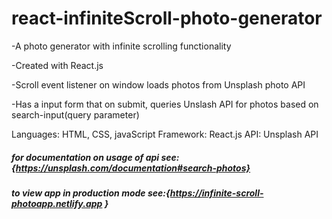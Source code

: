 # react-infiniteScroll-photo-generator

-A photo generator with infinite scrolling functionality

-Created with React.js

-Scroll event listener on window loads photos from Unsplash photo API

-Has a input form that on submit, queries Unslash API for photos based on search-input(query parameter)

Languages: HTML, CSS, javaScript
Framework: React.js
API: Unsplash API

##### for documentation on usage of api see:{https://unsplash.com/documentation#search-photos}

##### to view app in production mode see:{https://infinite-scroll-photoapp.netlify.app }

